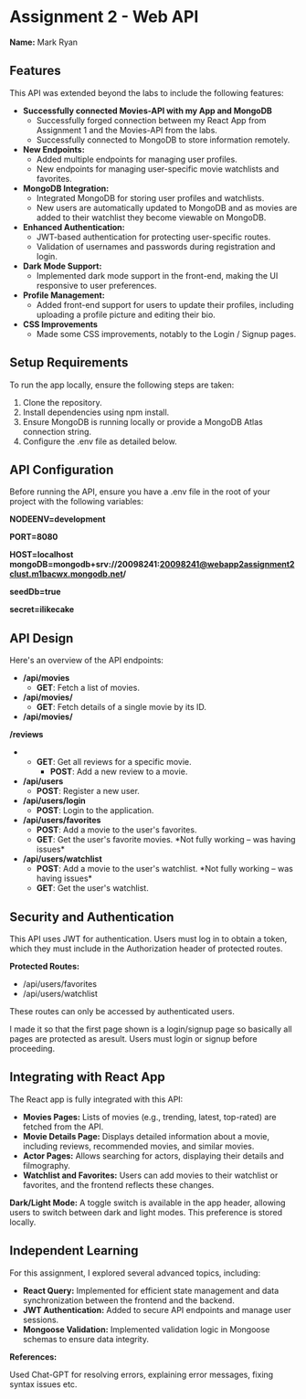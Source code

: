 # **Assignment 2 - Web API**

**Name:** Mark Ryan

## **Features**

This API was extended beyond the labs to include the following features:

- **Successfully connected Movies-API with my App and MongoDB**
  - Successfully forged connection between my React App from Assignment 1 and the Movies-API from the labs.
  - Successfully connected to MongoDB to store information remotely.
- **New Endpoints:**
  - Added multiple endpoints for managing user profiles.
  - New endpoints for managing user-specific movie watchlists and favorites.
- **MongoDB Integration:**
  - Integrated MongoDB for storing user profiles and watchlists.
  - New users are automatically updated to MongoDB and as movies are added to their watchlist they become viewable on MongoDB.
- **Enhanced Authentication:**
  - JWT-based authentication for protecting user-specific routes.
  - Validation of usernames and passwords during registration and login.
- **Dark Mode Support:**
  - Implemented dark mode support in the front-end, making the UI responsive to user preferences.
- **Profile Management:**
  - Added front-end support for users to update their profiles, including uploading a profile picture and editing their bio.
- **CSS Improvements**
  - Made some CSS improvements, notably to the Login / Signup pages.

## **Setup Requirements**

To run the app locally, ensure the following steps are taken:

1. Clone the repository.
2. Install dependencies using npm install.
3. Ensure MongoDB is running locally or provide a MongoDB Atlas connection string.
4. Configure the .env file as detailed below.

## **API Configuration**

Before running the API, ensure you have a .env file in the root of your project with the following variables:

**NODEENV=development**

**PORT=8080**

**HOST=localhost mongoDB=mongodb+srv://20098241:<20098241@webapp2assignment2clust.m1bacwx.mongodb.net>/**

**seedDb=true**

**secret=ilikecake**

## **API Design**

Here's an overview of the API endpoints:

- **/api/movies**
  - **GET**: Fetch a list of movies.
- **/api/movies/**
  - **GET**: Fetch details of a single movie by its ID.
- **/api/movies/**

**/reviews**

- - **GET**: Get all reviews for a specific movie.
    - **POST**: Add a new review to a movie.
- **/api/users**
  - **POST**: Register a new user.
- **/api/users/login**
  - **POST**: Login to the application.
- **/api/users/favorites**
  - **POST**: Add a movie to the user's favorites.
  - **GET**: Get the user's favorite movies. \*Not fully working – was having issues\*
- **/api/users/watchlist**
  - **POST**: Add a movie to the user's watchlist. \*Not fully working – was having issues\*
  - **GET**: Get the user's watchlist.

## **Security and Authentication**

This API uses JWT for authentication. Users must log in to obtain a token, which they must include in the Authorization header of protected routes.

**Protected Routes:**

- /api/users/favorites
- /api/users/watchlist

These routes can only be accessed by authenticated users.

I made it so that the first page shown is a login/signup page so basically all pages are protected as aresult. Users must login or signup before proceeding.

## **Integrating with React App**

The React app is fully integrated with this API:

- **Movies Pages:** Lists of movies (e.g., trending, latest, top-rated) are fetched from the API.
- **Movie Details Page:** Displays detailed information about a movie, including reviews, recommended movies, and similar movies.
- **Actor Pages:** Allows searching for actors, displaying their details and filmography.
- **Watchlist and Favorites:** Users can add movies to their watchlist or favorites, and the frontend reflects these changes.

**Dark/Light Mode:** A toggle switch is available in the app header, allowing users to switch between dark and light modes. This preference is stored locally.

## **Independent Learning**

For this assignment, I explored several advanced topics, including:

- **React Query:** Implemented for efficient state management and data synchronization between the frontend and the backend.
- **JWT Authentication:** Added to secure API endpoints and manage user sessions.
- **Mongoose Validation:** Implemented validation logic in Mongoose schemas to ensure data integrity.

**References:**

Used Chat-GPT for resolving errors, explaining error messages, fixing syntax issues etc.
